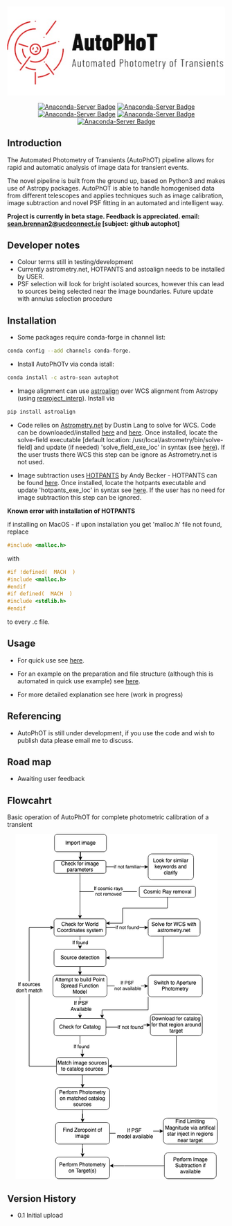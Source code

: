 <p align="center">
  <img src=https://github.com/Astro-Sean/autophot/blob/master/logo.jpg>
</p>

<div align="center">

[![Anaconda-Server Badge](https://anaconda.org/astro-sean/autophot/badges/version.svg)](https://anaconda.org/astro-sean/autophot) [![Anaconda-Server Badge](https://anaconda.org/astro-sean/autophot/badges/latest_release_date.svg)](https://anaconda.org/astro-sean/autophot) [![Anaconda-Server Badge](https://anaconda.org/astro-sean/autophot/badges/license.svg)](https://anaconda.org/astro-sean/autophot) [![Anaconda-Server Badge](https://anaconda.org/astro-sean/autophot/badges/downloads.svg)](https://anaconda.org/astro-sean/autophot ) [![Anaconda-Server Badge](https://anaconda.org/astro-sean/autophot/badges/installer/conda.svg)](https://conda.anaconda.org/astro-sean)

</div>

## Introduction

The Automated Photometry of Transients (AutoPhOT) pipeline allows for rapid and automatic analysis of image data for transient events.

The novel pipeline is built from the ground up, based on Python3 and makes use of Astropy packages. AutoPhOT is able to handle homogenised data from different telescopes and applies techniques such as image calibration, image subtraction and novel PSF fitting in an automated and intelligent way.

**Project is currently in beta stage. Feedback is appreciated.
email: sean.brennan2@ucdconnect.ie [subject: github autophot]**

## Developer notes

 * Colour terms still in testing/development
 * Currently astrometry.net, HOTPANTS and astoalign needs to be installed by USER.
 * PSF selection will look for bright isolated sources, however this can lead to sources being selected near the image boundaries. Future update with annulus selection procedure

## Installation


* Some packages require conda-forge in channel list:

```bash
conda config --add channels conda-forge.
```

* Install AutoPhOTv via conda istall:

```bash
conda install -c astro-sean autophot
```

* Image alignment can use [astroalign](https://www.sciencedirect.com/science/article/pii/S221313372030038X) over WCS alignment from Astropy (using [reproject_interp](https://reproject.readthedocs.io/en/stable/api/reproject.reproject_interp.html)). Install via

```bash
pip install astroalign
```

* Code relies on [Astrometry.net](https://arxiv.org/abs/0910.2233) by Dustin Lang to solve for WCS. Code can be downloaded/installed [here](http://astrometry.net/doc/readme.html) and [here](http://astrometry.net/doc/build.html#build.).
Once installed, locate the solve-field executable [default location: /usr/local/astrometry/bin/solve-field] and update (if needed) 'solve_field_exe_loc' in syntax (see [here](https://github.com/Astro-Sean/autophot/blob/master/autophot_example.ipynb)). If the user trusts there WCS this step can be ignore as Astrometry.net is not used.


* Image subtraction uses [HOTPANTS](http://www.ascl.net/1504.004) by Andy Becker - HOTPANTS can be found [here](https://github.com/acbecker/). Once installed, locate the hotpants executable and update 'hotpants_exe_loc' in syntax see [here](https://github.com/Astro-Sean/autophot/blob/master/autophot_example.ipynb). If the user has no need for image subtraction this step can be ignored.


**Known error with installation of HOTPANTS**

if installing on MacOS - if upon installation you get 'malloc.h' file not found, replace

```c
#include <malloc.h>
```
with
 ```c
 #if !defined(  MACH  )
 #include <malloc.h>
 #endif
 #if defined(  MACH  )
 #include <stdlib.h>
 #endif
```
to every .c file.

## Usage

* For quick use see [here](https://github.com/Astro-Sean/autophot/blob/master/autophot_example.ipynb).

* For an example on the preparation and file structure (although this is automated in quick use example) see [here](https://github.com/Astro-Sean/autophot/blob/master/example_call_database.ipynb).

* For more detailed explanation see here (work in progress)

## Referencing

* AutoPhOT is still under development, if you use the code and wish to publish data please email me to discuss.

## Road map

* Awaiting user feedback

## Flowcahrt

Basic operation of AutoPhOT for complete photometric calibration of a transient

<p align="center">
  <img src=https://github.com/Astro-Sean/autophot/blob/master/flowchart.png>
</p>

## Version History

* 0.1
    Initial upload
